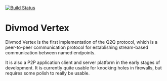[![Build Status](https://travis-ci.org/twisted/vertex.png)](https://travis-ci.org/twisted/vertex)

Divmod Vertex
=============

Divmod Vertex is the first implementation of the Q2Q protocol, which is a peer-to-peer communication protocol for establishing stream-based communication between named endpoints.

It is also a P2P application client and server platform in the early stages of
development.
It is currently quite usable for knocking holes in firewalls, but requires some polish to really be usable.
